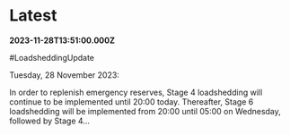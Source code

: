 # Latest

**2023-11-28T13:51:00.000Z**

\#LoadsheddingUpdate

Tuesday, 28 November 2023:

 In order to replenish emergency reserves, Stage 4 loadshedding will continue to be implemented until 20:00 today. Thereafter, Stage 6 loadshedding will be implemented from 20:00 until 05:00 on Wednesday, followed by Stage 4…
